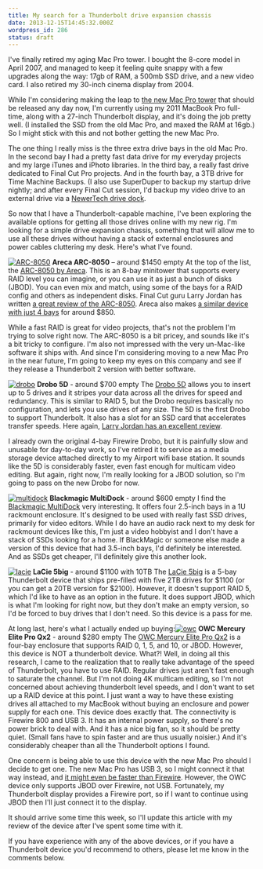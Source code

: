 ```yaml
---
title: My search for a Thunderbolt drive expansion chassis
date: 2013-12-15T14:45:32.000Z
wordpress_id: 286
status: draft
---
```


I've finally retired my aging Mac Pro tower. I bought the 8-core model in April 2007, and managed to keep it feeling quite snappy with a few upgrades along the way: 17gb of RAM, a 500mb SSD drive, and a new video card. I also retired my 30-inch cinema display from 2004.

While I'm considering making the leap to [the new Mac Pro tower](http://www.apple.com/mac-pro/) that should be released any day now, I'm currently using my 2011 MacBook Pro full-time, along with a 27-inch Thunderbolt display, and it's doing the job pretty well. (I installed the SSD from the old Mac Pro, and maxed the RAM at 16gb.) So I might stick with this and not bother getting the new Mac Pro.

The one thing I really miss is the three extra drive bays in the old Mac Pro. In the second bay I had a pretty fast data drive for my everyday projects and my large iTunes and iPhoto libraries. In the third bay, a really fast drive dedicated to Final Cut Pro projects. And in the fourth bay, a 3TB drive for Time Machine Backups. (I also use SuperDuper to backup my startup drive nightly; and after every Final Cut session, I'd backup my video drive to an external drive via a [NewerTech drive dock](http://www.newertech.com/products/voyagerq.php).

So now that I have a Thunderbolt-capable machine, I've been exploring the available options for getting all those drives online with my new rig. I'm looking for a simple drive expansion chassis, something that will allow me to use all these drives without having a stack of external enclosures and power cables cluttering my desk. Here's what I've found.

[![ARC-8050](http://www.pascal.com/diary/wp-content/uploads/2013/12/ARC-8050.jpg)](http://www.areca.us/products/thunderbolt.htm) **Areca ARC-8050** – around $1450 empty At the top of the list, the [ARC-8050 by Areca](http://www.areca.us/products/thunderbolt.htm). This is an 8-bay minitower that supports every RAID level you can imagine, or you can use it as just a bunch of disks (JBOD). You can even mix and match, using some of the bays for a RAID config and others as independent disks. Final Cut guru Larry Jordan has written [a great review of the ARC-8050](http://www.larryjordan.biz/product-review-areca-8050-thunderbolt-raid/). Areca also makes [a similar device with just 4 bays](http://www.areca.us/products/thunderbolt5026.htm) for around $850.

While a fast RAID is great for video projects, that's not the problem I'm trying to solve right now. The ARC-8050 is a bit pricey, and sounds like it's a bit tricky to configure. I'm also not impressed with the very un-Mac-like software it ships with. And since I'm considering moving to a new Mac Pro in the near future, I'm going to keep my eyes on this company and see if they release a Thunderbolt 2 version with better software.

[![drobo](http://www.pascal.com/diary/wp-content/uploads/2013/12/drobo.jpg)](http://www.drobo.com/products/professionals/drobo-5d/) **Drobo 5D** \- around $700 empty The [Drobo 5D](http://www.drobo.com/products/professionals/drobo-5d/) allows you to insert up to 5 drives and it stripes your data across all the drives for speed and redundancy. This is similar to RAID 5, but the Drobo requires basically no configuration, and lets you use drives of any size. The 5D is the first Drobo to support Thunderbolt. It also has a slot for an SSD card that accelerates transfer speeds. Here again, [Larry Jordan has an excellent review](http://www.larryjordan.biz/product-review-drobo-5d/).

I already own the original 4-bay Firewire Drobo, but it is painfully slow and unusable for day-to-day work, so I've retired it to service as a media storage device attached directly to my Airport wifi base station. It sounds like the 5D is considerably faster, even fast enough for multicam video editing. But again, right now, I'm really looking for a JBOD solution, so I'm going to pass on the new Drobo for now.

[![multidock](http://www.pascal.com/diary/wp-content/uploads/2013/12/multidock.jpg)](http://www.blackmagicdesign.com/products/blackmagicmultidock) **Blackmagic MultiDock** \- around $600 empty I find the [Blackmagic MultiDock](http://www.blackmagicdesign.com/products/blackmagicmultidock) very interesting. It offers four 2.5-inch bays in a 1U rackmount enclosure. It's designed to be used with really fast SSD drives, primarily for video editors. While I do have an audio rack next to my desk for rackmount devices like this, I'm just a video hobbyist and I don't have a stack of SSDs looking for a home. If BlackMagic or someone else made a version of this device that had 3.5-inch bays, I'd definitely be interested. And as SSDs get cheaper, I'll definitely give this another look.

[![lacie](http://www.pascal.com/diary/wp-content/uploads/2013/12/lacie.jpg)](http://www.lacie.com/us/products/product.htm?id=10607) **LaCie 5big** \- around $1100 with 10TB The [LaCie 5big](http://www.lacie.com/us/products/product.htm?id=10607) is a 5-bay Thunderbolt device that ships pre-filled with five 2TB drives for $1100 (or you can get a 20TB version for $2100). However, it doesn't support RAID 5, which I'd like to have as an option in the future. It does support JBOD, which is what I'm looking for right now, but they don't make an empty version, so I'd be forced to buy drives that I don't need. So this device is a pass for me.

At long last, here's what I actually ended up buying:[![owc](http://www.pascal.com/diary/wp-content/uploads/2013/12/owc.jpg)](http://eshop.macsales.com/item/OWC/M3QX2KIT0GB/) **OWC Mercury Elite Pro Qx2** \- around $280 empty The [OWC Mercury Elite Pro Qx2](http://eshop.macsales.com/item/OWC/M3QX2KIT0GB/) is a four-bay enclosure that supports RAID 0, 1, 5, and 10, or JBOD. However, this device is NOT a thunderbolt device. What?! Well, in doing all this research, I came to the realization that to really take advantage of the speed of Thunderbolt, you have to use RAID. Regular drives just aren't fast enough to saturate the channel. But I'm not doing 4K multicam editing, so I'm not concerned about achieving thunderbolt level speeds, and I don't want to set up a RAID device at this point. I just want a way to have these existing drives all attached to my MacBook without buying an enclosure and power supply for each one. This device does exactly that. The connectivity is Firewire 800 and USB 3\. It has an internal power supply, so there's no power brick to deal with. And it has a nice big fan, so it should be pretty quiet. (Small fans have to spin faster and are thus usually noisier.) And it's considerably cheaper than all the Thunderbolt options I found.

One concern is being able to use this device with the new Mac Pro should I decide to get one. The new Mac Pro has USB 3, so I might connect it that way instead, and [it might even be faster than Firewire](http://terrywhite.com/firewire-800-vs-usb-3-which-is-faster/). However, the OWC device only supports JBOD over Firewire, not USB. Fortunately, my Thunderbolt display provides a Firewire port, so if I want to continue using JBOD then I'll just connect it to the display.

It should arrive some time this week, so I'll update this article with my review of the device after I've spent some time with it.

If you have experience with any of the above devices, or if you have a Thunderbolt device you'd recommend to others, please let me know in the comments below.
